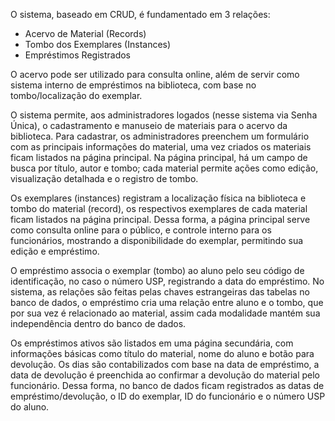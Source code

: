 O sistema, baseado em CRUD, é fundamentado em 3 relações:

- Acervo de Material (Records)
- Tombo dos Exemplares (Instances)
- Empréstimos Registrados

O acervo pode ser utilizado para consulta online, além de servir como sistema interno de empréstimos na biblioteca, com base no tombo/localização do exemplar. 

O sistema permite, aos administradores logados (nesse sistema via Senha Única), o cadastramento e manuseio de materiais para o acervo da biblioteca. Para cadastrar, os administradores preenchem um formulário com as principais informações do material, uma vez criados os materiais ficam listados na página principal. Na página principal, há um campo de busca por título, autor e tombo; cada material permite ações como edição, visualização detalhada e o registro de tombo. 

Os exemplares (instances) registram a localização física na biblioteca e tombo do material (record), os respectivos exemplares de cada material ficam listados na página principal. Dessa forma, a página principal serve como consulta online para o público, e controle interno para os funcionários, mostrando a disponibilidade do exemplar, permitindo sua edição e empréstimo. 

O empréstimo associa o exemplar (tombo) ao aluno pelo seu código de identificação, no caso o número USP, registrando a data do empréstimo. No sistema, as relações são feitas pelas chaves estrangeiras das tabelas no banco de dados, o empréstimo cria uma relação entre aluno e o tombo, que por sua vez é relacionado ao material, assim cada modalidade mantém sua independência dentro do banco de dados. 

Os empréstimos ativos são listados em uma página secundária, com informações básicas como título do material, nome do aluno e botão para devolução. Os dias são contabilizados com base na data de empréstimo, a data de devolução é preenchida ao confirmar a devolução do material pelo funcionário. Dessa forma, no banco de dados ficam registrados as datas de empréstimo/devolução, o ID do exemplar, ID do funcionário e o número USP do aluno. 

